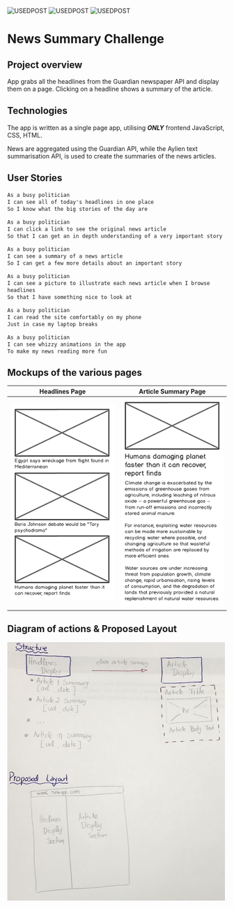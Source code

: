 ![USEDPOST](https://img.shields.io/badge/USES-HTML-green.svg?style=for-the-badge) ![USEDPOST](https://img.shields.io/badge/USES-GIT-orange.svg?style=for-the-badge) ![USEDPOST](https://img.shields.io/badge/USES-Javascript-blue.svg?style=for-the-badge)

# News Summary Challenge

## Project overview

App grabs all the headlines from the Guardian newspaper API and display them on a page.  Clicking on a headline shows a summary of the article.

## Technologies

The app is written as a single page app, utilising ***ONLY*** frontend JavaScript, CSS, HTML.

News are aggregated using the Guardian API, while the Aylien text summarisation API, is used to create the summaries of the news articles.

## User Stories

```
As a busy politician
I can see all of today's headlines in one place
So I know what the big stories of the day are
```

```
As a busy politician
I can click a link to see the original news article
So that I can get an in depth understanding of a very important story
```

```
As a busy politician
I can see a summary of a news article
So I can get a few more details about an important story
```

```
As a busy politician
I can see a picture to illustrate each news article when I browse headlines
So that I have something nice to look at
```

```
As a busy politician
I can read the site comfortably on my phone
Just in case my laptop breaks
```

```
As a busy politician
I can see whizzy animations in the app
To make my news reading more fun
```

## Mockups of the various pages

 Headlines Page | Article Summary Page
:---: | :---:
![Headlines page mockup](/images/news-summary-project-headlines-page-mockup.png) | ![Article page mockup](/images/news-summary-project-article-page-mockup.png)

## Diagram of actions & Proposed Layout
![Handwritten Notes](/images/structure_methodology.JPG)
